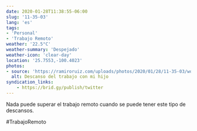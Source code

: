 ```yaml
---
date: 2020-01-28T11:38:55-06:00
slug: '11-35-03'
lang: 'es'
tags:
- 'Personal'
- 'Trabajo Remoto'
weather: '22.5°C'
weather-summary: 'Despejado'
weather-icon: 'clear-day'
location: '25.7553,-100.4023'
photos:
- source: 'https://ramiroruiz.com/uploads/photos/2020/01/28/11-35-03/work-break-with-my-son.jpeg'
  alt: Descanso del trabajo con mi hijo
syndication_links:
    - https://brid.gy/publish/twitter
---
```

Nada puede superar el trabajo remoto cuando se puede tener este tipo de descansos. 

#TrabajoRemoto  

